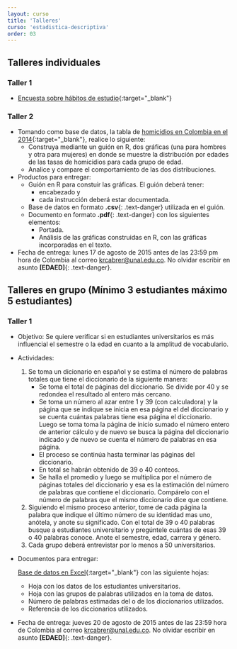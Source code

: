 ```yaml
---
layout: curso
title: 'Talleres'
curso: 'estadistica-descriptiva'
order: 03
---
```


## Talleres individuales

### Taller 1 

* [Encuesta sobre hábitos de estudio](/estadistica-descriptiva/documentos/Encuesta1.pdf){:target="_blank"}

### Taller 2

* Tomando como base de datos, la tabla de [homicidios en Colombia en el 2014](./iniR/HomicidiosColombia2014.xlsx){:target="_blank"},
  realice lo siguiente:
  - Construya mediante un guión en R, dos gráficas 
    (una para hombres y otra para mujeres) en donde
    se muestre la distribución por edades de las tasas de homicidios para
    cada grupo de edad. 
  - Analice y compare el comportamiento de las dos distribuciones.
* Productos para entregar:
  - Guión en R para constuir las gráficas. El guión deberá tener:
    - encabezado y
    - cada instrucción deberá estar documentada.
  - Base de datos en formato **.csv**{: .text-danger} utilizada en el guión.
  - Documento en formato **.pdf**{: .text-danger} con los siguientes elementos:
    - Portada.
    - Análisis de las gráficas construidas en R, con las gráficas incorporadas 
      en el texto.
* Fecha de entrega: lunes 17 de agosto de 2015 antes de las 23:59 pm hora de Colombia
  al correo krcabrer@unal.edu.co. No olvidar escribir en asunto **[EDAED]**{: .text-danger}.
    
## Talleres en grupo (Mínimo 3 estudiantes máximo 5 estudiantes)

### Taller 1

* Objetivo: Se quiere verificar si en estudiantes universitarios es más
  influencial el semestre o la edad en cuanto a la amplitud de vocabulario.

* Actividades:
  1. Se toma un dicionario en español y se estima el número de palabras
     totales que tiene el diccionario de la siguiente manera:
     - Se toma el total de páginas del diccionario. Se divide por 40 y
       se redondea el resultado al entero más cercano.
     - Se toma un número al azar entre 1 y 39 (con calculadora) y
       la página que se indique se inicia en esa página el del diccionario y
       se cuenta cuántas palabras tiene esa página el diccionario.
       Luego se toma toma la página de inicio sumado el número entero de
       anterior cálculo y de nuevo se busca la página del diccionario indicado
       y de nuevo se cuenta el número de palabras en esa página.
     - El proceso  se continúa hasta terminar las páginas del diccionario.   
     - En total se habrán obtenido de 39 o 40 conteos.
     - Se halla el promedio y luego se multiplica por el número de páginas
       totales del diccionario y esa es la estimación del número de palabras
       que contiene el diccionario. Compárelo con el número de palabras que
       el mismo diccionario dice que contiene.
  2. Siguiendo el mismo proceso anterior, tome de cada página la palabra
     que indique el último número de su identidad mas uno, anótela,
     y anote su significado. Con el total de 39 o 40 palabras
     busque a estudiantes universitario y pregúntele cuántas de esas 
     39 o 40 palabras conoce. Anote el semestre, edad, carrera y género.
  3. Cada grupo deberá entrevistar por lo menos a 50 universitarios.
  
* Documentos para entregar:

  [Base de datos en Excel](./basesdedatos/vocabulario.xlsx){:target="_blank"} con las siguiente hojas:
  
    - Hoja con los datos de los estudiantes universitarios.
    - Hoja con las grupos de palabras utilizados en la toma de datos. 
    - Número de palabras estimadas del o de los diccionarios utilizados.
    - Referencia de los diccionarios utilizados.

* Fecha de entrega: jueves 20 de agosto de 2015 antes de las 23:59 hora 
  de Colombia al correo krcabrer@unal.edu.co. 
  No olvidar escribir en asunto **[EDAED]**{: .text-danger}.    
  
     
  
   
